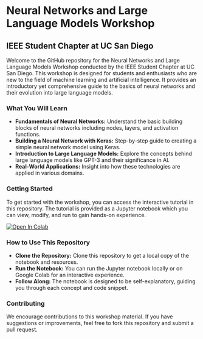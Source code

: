 # Neural Networks and Large Language Models Workshop

## IEEE Student Chapter at UC San Diego

Welcome to the GitHub repository for the Neural Networks and Large Language Models Workshop conducted by the IEEE Student Chapter at UC San Diego. This workshop is designed for students and enthusiasts who are new to the field of machine learning and artificial intelligence. It provides an introductory yet comprehensive guide to the basics of neural networks and their evolution into large language models.

### What You Will Learn
* **Fundamentals of Neural Networks:** Understand the basic building blocks of neural networks including nodes, layers, and activation functions.
* **Building a Neural Network with Keras:** Step-by-step guide to creating a simple neural network model using Keras.
* **Introduction to Large Language Models:** Explore the concepts behind large language models like GPT-3 and their significance in AI.
* **Real-World Applications:** Insight into how these technologies are applied in various domains.

### Getting Started
To get started with the workshop, you can access the interactive tutorial in this repository. The tutorial is provided as a Jupyter notebook which you can view, modify, and run to gain hands-on experience.

[![Open In Colab](https://colab.research.google.com/assets/colab-badge.svg)](https://colab.research.google.com/drive/1mivqIfHAY5sEDnjQ4dTVkMwjD9v9TuT9?usp=sharing)


### How to Use This Repository

* **Clone the Repository:** Clone this repository to get a local copy of the notebook and resources.
* **Run the Notebook:** You can run the Jupyter notebook locally or on Google Colab for an interactive experience.
* **Follow Along:** The notebook is designed to be self-explanatory, guiding you through each concept and code snippet.

### Contributing
We encourage contributions to this workshop material. If you have suggestions or improvements, feel free to fork this repository and submit a pull request.